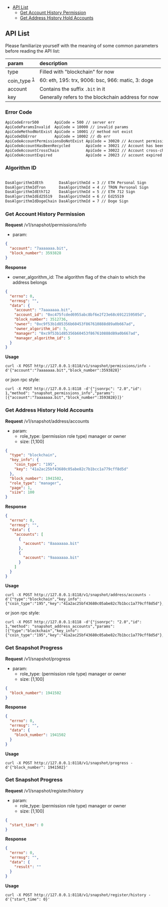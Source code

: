 * [API List](#API-List)
    * [Get Account History Permission](#Get-Account-History-Permission)
    * [Get Address History Hold Accounts](#Get-Address-History-Hold-Accounts)

## API List

Please familiarize yourself with the meaning of some common parameters before reading the API list:

| param                                                                                    | description                                        |
| :-------------------------                                                               |:---------------------------------------------------|
| type                                                                                     | Filled with "blockchain" for now                   |
| coin\_type <sup>[1](https://github.com/satoshilabs/slips/blob/master/slip-0044.md)</sup> | 60: eth, 195: trx, 9006: bsc, 966: matic, 3: doge  |
| account                                                                                  | Contains the suffix `.bit` in it                   |
| key                                                                                      | Generally refers to the blockchain address for now |

### Error Code

```txt
ApiCodeError500       ApiCode = 500 // server err
ApiCodeParamsInvalid  ApiCode = 10000 // invalid params
ApiCodeMethodNotExist ApiCode = 10001 // method not exist
ApiCodeDbError        ApiCode = 10002 // db err
ApiCodeAccountPermissionsDoNotExist ApiCode = 30020 // Account permission does not exist
ApiCodeAccountHasBeenRecycled       ApiCode = 30021 // Account has been recycled
ApiCodeAccountCrossChain            ApiCode = 30022 // Account cross-chain
ApiCodeAccountExpired               ApiCode = 20023 // account expired

```

### Algorithm ID

```txt

DasAlgorithmIdEth       DasAlgorithmId = 3 // ETH Personal Sign
DasAlgorithmIdTron      DasAlgorithmId = 4 // TRON Personal Sign
DasAlgorithmIdEth712    DasAlgorithmId = 5 // ETH 712 Sign
DasAlgorithmIdEd25519   DasAlgorithmId = 6 // Ed25519
DasAlgorithmIdDogeChain DasAlgorithmId = 7 // Doge Sign
```

### Get Account History Permission

**Request**
/v1/snapshot/permissions/info
* param:

```json
{
  "account": "7aaaaaaa.bit",
  "block_number": 3593828
}
```

**Response**

* owner_algorithm_id: The algorithm flag of the chain to which the address belongs

```json
{
  "errno": 0,
  "errmsg": "",
  "data": {
    "account": "7aaaaaaa.bit",
    "account_id": "0xc475fcded6955abc8bf6e2f23e68c6912159505d",
    "block_number": 3512736,
    "owner": "0xc9f53b1d85356b60453f867610888d89a0b667ad",
    "owner_algorithm_id": 5,
    "manager": "0xc9f53b1d85356b60453f867610888d89a0b667ad",
    "manager_algorithm_id": 5
  }
}
```

**Usage**

```shell
curl -X POST http://127.0.0.1:8118/v1/snapshot/permissions/info -d'{"account":"7aaaaaaa.bit","block_number":3593828}'
```

or json rpc style:

```shell
curl -X POST http://127.0.0.1:8118 -d'{"jsonrpc": "2.0","id": 1,"method": "snapshot_permissions_info","params": [{"account":"7aaaaaaa.bit","block_number":3593828}]}'
```

### Get Address History Hold Accounts

**Request**
/v1/snapshot/address/accounts
* param:
    * role_type: (permission role type) manager or owner
    * size: [1,100]
```json
{
  "type": "blockchain",
  "key_info": {
    "coin_type": "195",
    "key": "41a2ac25bf43680c05abe82c7b1bcc1a779cff8d5d"
  },
  "block_number": 1941502,
  "role_type": "manager",
  "page": 1,
  "size": 100
}
```

**Response**

```json
{
  "errno": 0,
  "errmsg": "",
  "data": {
    "accounts": [
      {
        "account": "8aaaaaaa.bit"
      },
      {
        "account": "9aaaaaaa.bit"
      }
    ]
  }
}
```

**Usage**

```shell
curl -X POST http://127.0.0.1:8118/v1/snapshot/address/accounts -d'{"type":"blockchain","key_info":{"coin_type":"195","key":"41a2ac25bf43680c05abe82c7b1bcc1a779cff8d5d"},"block_number":1941502,"role_type":"manager"}'
```

or json rpc style:

```shell
curl -X POST http://127.0.0.1:8118 -d'{"jsonrpc": "2.0","id": 1,"method": "snapshot_address_accounts","params": [{"type":"blockchain","key_info":{"coin_type":"195","key":"41a2ac25bf43680c05abe82c7b1bcc1a779cff8d5d"},"block_number":1941502,"role_type":"manager"}]}'
```

### Get Snapshot Progress

**Request**
/v1/snapshot/progress
* param:
  * role_type: (permission role type) manager or owner
  * size: [1,100]
```json
{
  "block_number": 1941502
}
```

**Response**

```json
{
  "errno": 0,
  "errmsg": "",
  "data": {
    "block_number": 1941502
  }
}
```

**Usage**

```shell
curl -X POST http://127.0.0.1:8118/v1/snapshot/progress -d'{"block_number": 1941502}'
```

### Get Snapshot Progress

**Request**
/v1/snapshot/register/history
* param:
  * role_type: (permission role type) manager or owner
  * size: [1,100]
```json
{
  "start_time": 0
}
```

**Response**

```json
{
  "errno": 0,
  "errmsg": "",
  "data": {
    "result": ""
  }
}
```

**Usage**

```shell
curl -X POST http://127.0.0.1:8118/v1/snapshot/register/history -d'{"start_time": 0}'
```
